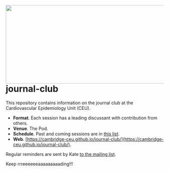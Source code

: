 <img src="http://phdcomics.com/comics/archive/phd011108s.gif" width="560" height="250" align="right">

# journal-club

This repository contains information on the journal club at the Cardiovascular Epidemiology Unit (CEU).

* **Format**. Each session has a leading discussant with contribution from others.
* **Venue**. The Pod.
* **Schedule**. Past and coming sessions are in [this list](schedule.md).
* **Web**. [https://cambridge-ceu.github.io/journal-club/](https://cambridge-ceu.github.io/journal-club/).

Regular reminders are sent by Kate <a href="mailto:phpc-ceu-genjc-bounces@lists.cam.ac.uk">to the mailing list</a>.

Keep rrreeeeeeaaaaaaaaading!!!
